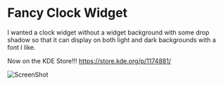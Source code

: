 # Fancy Clock Widget
I wanted a clock widget without a widget background with some drop shadow so that it can display on both light and dark backgrounds with a font I like. 

Now on the KDE Store!!!
https://store.kde.org/p/1174881/

![ScreenShot](https://raw.githubusercontent.com/tjaart/plasma-fancy-clock/master/screenshots/plasma-default-wall.png)

